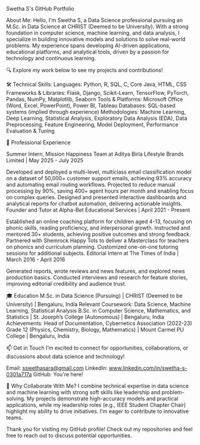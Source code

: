 Swetha S's GitHub Portfolio

About Me:
Hello, I'm Swetha S, a Data Science professional pursuing an M.Sc. in Data Science at CHRIST (Deemed to be University). With a strong foundation in computer science, machine learning, and data analysis, I specialize in building innovative models and solutions to solve real-world problems. My experience spans developing AI-driven applications, educational platforms, and analytical tools, driven by a passion for technology and continuous learning. 

🔍 Explore my work below to see my projects and contributions! 

🛠 Technical Skills:
Languages: Python, R, SQL, C, Core Java, HTML, CSS Frameworks & Libraries: Flask, Django, Scikit-Learn, TensorFlow, PyTorch, Pandas, NumPy, Matplotlib, Seaborn 
Tools & Platforms: Microsoft Office (Word, Excel, PowerPoint), Power BI, Tableau 
Databases: SQL-based systems (implied through experience) 
Methodologies: Machine Learning, Deep Learning, Statistical Analysis, Exploratory Data Analysis (EDA), Data Preprocessing, Feature Engineering, Model Deployment, Performance Evaluation & Tuning

💼 Professional Experience

Summer Intern, Mission Happiness Team at Aditya Birla Lifestyle Brands Limited | May 2025 - July 2025

Developed and deployed a multi-level, multiclass email classification model on a dataset of 50,000+ customer support emails, achieving 93% accuracy and automating email routing workflows.
Projected to reduce manual processing by 90%, saving 400+ agent hours per month and enabling focus on complex queries.
Designed and presented interactive dashboards and analytical reports for chatbot automation, delivering actionable insights.
Founder and Tutor at Alpha-Bet Educational Services | April 2021 - Present

Established an online coaching platform for children aged 4-13, focusing on phonic skills, reading proficiency, and interpersonal growth.
Instructed and mentored 30+ students, achieving positive outcomes and strong feedback.
Partnered with Shemrock Happy Tots to deliver a Masterclass for teachers on phonics and curriculum planning.
Customized one-on-one tutoring sessions for additional subjects.
Editorial Intern at The Times of India | March 2016 - April 2016

Generated reports, wrote reviews and news features, and explored news production basics.
Conducted interviews and research for feature stories, improving editorial credibility and audience trust.

🎓 Education
M.Sc. in Data Science (Pursuing) | CHRIST (Deemed to be University) | Bengaluru, India Relevant Coursework: Data Science, Machine Learning, Statistical Analysis
B.Sc. in Computer Science, Mathematics, and Statistics | St. Joseph’s College (Autonomous) | Bengaluru, India Achievements: Head of Documentation, Cybernetics Association (2022-23)
Grade 12 (Physics, Chemistry, Biology, Mathematics) | Mount Carmel PU College | Bengaluru, India

📫 Get in Touch I’m excited to connect for opportunities, collaborations, or discussions about data science and technology!

Email: sswethasara@gmail.com 
LinkedIn: www.linkedin.com/in/swetha-s-0301a717a 
GitHub: You're here!

🌟 Why Collaborate With Me? I combine technical expertise in data science and machine learning with strong soft skills like leadership and problem-solving. My projects demonstrate high-accuracy models and practical applications, while my leadership roles (e.g., IEEE Student Chapter Chair) highlight my ability to drive initiatives. I'm eager to contribute to innovative teams.

Thank you for visiting my GitHub profile! Check out my repositories and feel free to reach out to discuss potential opportunities.
